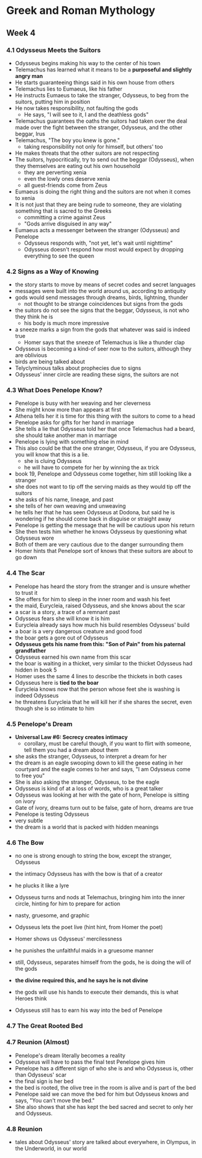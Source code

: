 # Greek and Roman Mythology

## Week 4

### 4.1 Odysseus Meets the Suitors

- Odysseus begins making his way to the center of his town
- Telemachus has learned what it means to be a **purposeful and slightly angry man**
- He starts guaranteeing things said in his own house from others
- Telemachus lies to Eumaeus, like his father
- He instructs Eumaeus to take the stranger, Odysseus, to beg from the suitors, putting him in position
- He now takes responsibility, not faulting the gods
  - He says, "I will see to it, I and the deathless gods"
- Telemachus guarantees the oaths the suitors had taken over the deal made over the fight between the stranger, Odysseus, and the other beggar, Irus
- Telemachus, "The boy you knew is gone."
  - taking responsibility not only for himself, but others' too
- He makes threats that the other suitors are not respecting
- The suitors, hypocritically, try to send out the beggar (Odysseus), when they themselves are eating out his own household
  - they are perverting xenia
  - even the lowly ones deserve xenia
  - all guest-friends come from Zeus
- Eumaeus is doing the right thing and the suitors are not when it comes to xenia
- It is not just that they are being rude to someone, they are violating something that is sacred to the Greeks
  - committing a crime against Zeus
  - "Gods arrive disguised in any way"
- Eumaeus acts a messenger between the stranger (Odysseus) and Penelope
  - Odysseus responds with, "not yet, let's wait until nighttime"
  - Odysseus doesn't respond how most would expect by dropping everything to see the queen

### 4.2 Signs as a Way of Knowing

- the story starts to move by means of secret codes and secret languages
- messages were built into the world around us, according to antiquity
- gods would send messages through dreams, birds, lightning, thunder
  - not thought to be strange coincidences but signs from the gods
- the suitors do not see the signs that the beggar, Odysseus, is not who they think he is
  - his body is much more impressive
- a sneeze marks a sign from the gods that whatever was said is indeed true
  - Homer says that the sneeze of Telemachus is like a thunder clap
- Odysseus is becoming a kind-of seer now to the suitors, although they are oblivious
- birds are being talked about
- Telyclyminous talks about prophecies due to signs
- Odysseus' inner circle are reading these signs, the suitors are not
### 4.3 What Does Penelope Know?

- Penelope is busy with her weaving and her cleverness
- She might know more than appears at first
- Athena tells her it is time for this thing with the suitors to come to a head
- Penelope asks for gifts for her hand in marriage
- She tells a lie that Odysseus told her that once Telemachus had a beard, she should take another man in marriage
- Penelope is lying with something else in mind
- This also could be that the one stranger, Odysseus, if you are Odysseus, you will know that this is a lie.
  - she is cluing Odysseus
  - he will have to compete for her by winning the ax trick
- book 19, Penelope and Odysseus come together, him still looking like a stranger
- she does not want to tip off the serving maids as they would tip off the suitors
- she asks of his name, lineage, and past
- she tells of her own weaving and unweaving
- he tells her that he has seen Odysseus at Dodona, but said he is wondering if he should come back in disguise or straight away
- Penelope is getting the message that he will be cautious upon his return
- She then tests him whether he knows Odysseus by questioning what Odysseus wore
- Both of them are very cautious due to the danger surrounding them
- Homer hints that Penelope sort of knows that these suitors are about to go down

### 4.4 The Scar

- Penelope has heard the story from the stranger and is unsure whether to trust it
- She offers for him to sleep in the inner room and wash his feet
- the maid, Eurycleia, raised Odysseus, and she knows about the scar
- a scar is a story, a trace of a remnant past
- Odysseus fears she will know it is him
- Eurycleia already says how much his build resembles Odysseus' build
- a boar is a very dangerous creature and good food
- the boar gets a gore out of Odysseus
- **Odysseus gets his name from this: "Son of Pain" from his paternal grandfather**
- Odysseus earned his own name from this scar
- the boar is waiting in a thicket, very similar to the thicket Odysseus had hidden in book 5
- Homer uses the same 4 lines to describe the thickets in both cases
- Odysseus here is **tied to the boar**
- Eurycleia knows now that the person whose feet she is washing is indeed Odysseus
- he threatens Eurycleia that he will kill her if she shares the secret, even though she is so intimate to him

### 4.5 Penelope's Dream

- **Universal Law #6: Secrecy creates intimacy**
  - corollary, must be careful though, if you want to flirt with someone, tell them you had a dream about them
- she asks the stranger, Odysseus, to interpret a dream for her
- the dream is an eagle swooping down to kill the geese eating in her courtyard and the eagle comes to her and says, "I am Odysseus come to free you"
- She is also asking the stranger, Odysseus, to be the eagle
- Odysseus is kind of at a loss of words, who is a great talker
- Odysseus was looking at her with the gate of horn, Penelope is sitting on ivory
- Gate of ivory, dreams turn out to be false, gate of horn, dreams are true
- Penelope is testing Odysseus
- very subtle
- the dream is a world that is packed with hidden meanings

### 4.6 The Bow

- no one is strong enough to string the bow, except the stranger, Odysseus
- the intimacy Odysseus has with the bow is that of a creator
- he plucks it like a lyre
- Odysseus turns and nods at Telemachus, bringing him into the inner circle, hinting for him to prepare for action

- nasty, gruesome, and graphic
- Odysseus lets the poet live (hint hint, from Homer the poet)
- Homer shows us Odysseus' mercilessness
- he punishes the unfaithful maids in a gruesome manner
- still, Odysseus, separates himself from the gods, he is doing the will of the gods
- **the divine required this, and he says he is not divine**
- the gods will use his hands to execute their demands, this is what Heroes think
- Odysseus still has to earn his way into the bed of Penelope

### 4.7 The Great Rooted Bed

### 4.7 Reunion (Almost)

- Penelope's dream literally becomes a reality
- Odysseus will have to pass the final test Penelope gives him
- Penelope has a different sign of who she is and who Odysseus is, other than Odysseus' scar
- the final sign is her bed
- the bed is rooted, the olive tree in the room is alive and is part of the bed
- Penelope said we can move the bed for him but Odysseus knows and says, "You can't move the bed."
- She also shows that she has kept the bed sacred and secret to only her and Odysseus.

### 4.8 Reunion

- tales about Odysseus' story are talked about everywhere, in Olympus, in the Underworld, in our world